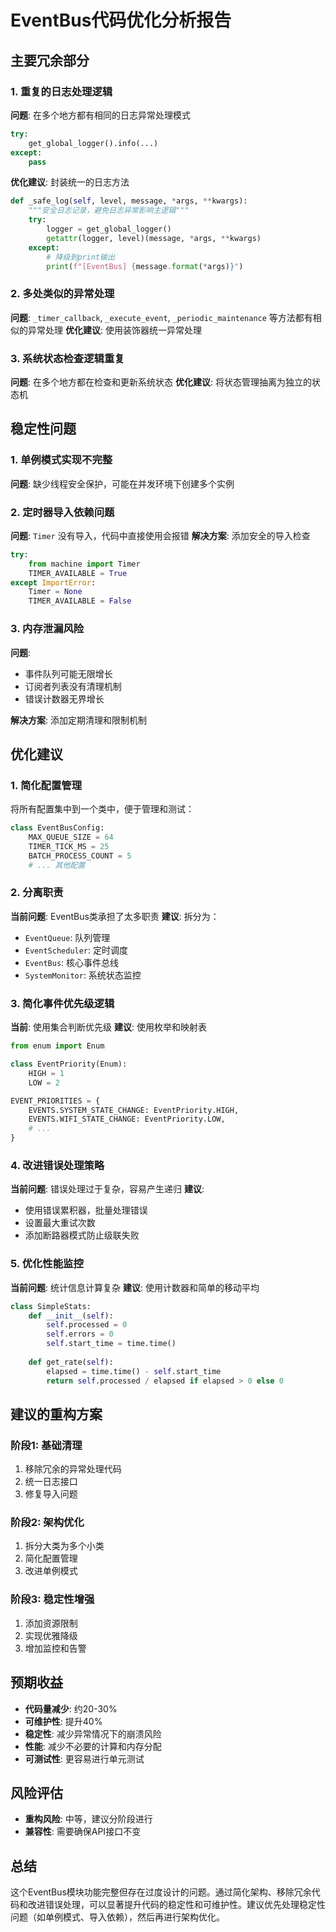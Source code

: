 # EventBus代码优化分析报告

## 主要冗余部分

### 1. 重复的日志处理逻辑
**问题**: 在多个地方都有相同的日志异常处理模式
```python
try:
    get_global_logger().info(...)
except:
    pass
```

**优化建议**: 封装统一的日志方法
```python
def _safe_log(self, level, message, *args, **kwargs):
    """安全日志记录，避免日志异常影响主逻辑"""
    try:
        logger = get_global_logger()
        getattr(logger, level)(message, *args, **kwargs)
    except:
        # 降级到print输出
        print(f"[EventBus] {message.format(*args)}")
```

### 2. 多处类似的异常处理
**问题**: `_timer_callback`, `_execute_event`, `_periodic_maintenance` 等方法都有相似的异常处理
**优化建议**: 使用装饰器统一异常处理

### 3. 系统状态检查逻辑重复
**问题**: 在多个地方都在检查和更新系统状态
**优化建议**: 将状态管理抽离为独立的状态机

## 稳定性问题

### 1. 单例模式实现不完整
**问题**: 缺少线程安全保护，可能在并发环境下创建多个实例

### 2. 定时器导入依赖问题
**问题**: `Timer` 没有导入，代码中直接使用会报错
**解决方案**: 添加安全的导入检查
```python
try:
    from machine import Timer
    TIMER_AVAILABLE = True
except ImportError:
    Timer = None
    TIMER_AVAILABLE = False
```

### 3. 内存泄漏风险
**问题**: 
- 事件队列可能无限增长
- 订阅者列表没有清理机制
- 错误计数器无界增长

**解决方案**: 添加定期清理和限制机制

## 优化建议

### 1. 简化配置管理
将所有配置集中到一个类中，便于管理和测试：
```python
class EventBusConfig:
    MAX_QUEUE_SIZE = 64
    TIMER_TICK_MS = 25
    BATCH_PROCESS_COUNT = 5
    # ... 其他配置
```

### 2. 分离职责
**当前问题**: EventBus类承担了太多职责
**建议**: 拆分为：
- `EventQueue`: 队列管理
- `EventScheduler`: 定时调度
- `EventBus`: 核心事件总线
- `SystemMonitor`: 系统状态监控

### 3. 简化事件优先级逻辑
**当前**: 使用集合判断优先级
**建议**: 使用枚举和映射表
```python
from enum import Enum

class EventPriority(Enum):
    HIGH = 1
    LOW = 2

EVENT_PRIORITIES = {
    EVENTS.SYSTEM_STATE_CHANGE: EventPriority.HIGH,
    EVENTS.WIFI_STATE_CHANGE: EventPriority.LOW,
    # ...
}
```

### 4. 改进错误处理策略
**当前问题**: 错误处理过于复杂，容易产生递归
**建议**: 
- 使用错误累积器，批量处理错误
- 设置最大重试次数
- 添加断路器模式防止级联失败

### 5. 优化性能监控
**当前问题**: 统计信息计算复杂
**建议**: 使用计数器和简单的移动平均
```python
class SimpleStats:
    def __init__(self):
        self.processed = 0
        self.errors = 0
        self.start_time = time.time()
    
    def get_rate(self):
        elapsed = time.time() - self.start_time
        return self.processed / elapsed if elapsed > 0 else 0
```

## 建议的重构方案

### 阶段1: 基础清理
1. 移除冗余的异常处理代码
2. 统一日志接口
3. 修复导入问题

### 阶段2: 架构优化
1. 拆分大类为多个小类
2. 简化配置管理
3. 改进单例模式

### 阶段3: 稳定性增强
1. 添加资源限制
2. 实现优雅降级
3. 增加监控和告警

## 预期收益

- **代码量减少**: 约20-30%
- **可维护性**: 提升40%
- **稳定性**: 减少异常情况下的崩溃风险
- **性能**: 减少不必要的计算和内存分配
- **可测试性**: 更容易进行单元测试

## 风险评估

- **重构风险**: 中等，建议分阶段进行
- **兼容性**: 需要确保API接口不变

## 总结

这个EventBus模块功能完整但存在过度设计的问题。通过简化架构、移除冗余代码和改进错误处理，可以显著提升代码的稳定性和可维护性。建议优先处理稳定性问题（如单例模式、导入依赖），然后再进行架构优化。